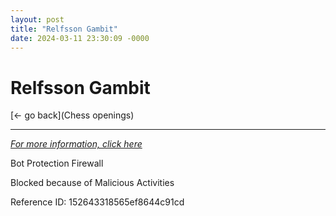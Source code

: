 ```yaml
---
layout: post
title: "Relfsson Gambit"
date: 2024-03-11 23:30:09 -0000
---
```

Relfsson Gambit
==============

[<- go back](Chess openings)
***
*[For more information, click here](https://www.thechesswebsite.com/relfsson-gambit/)*

Bot Protection Firewall

Blocked because of Malicious Activities

Reference ID: 152643318565ef8644c91cd

